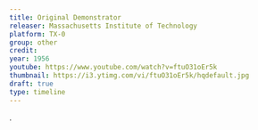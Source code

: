 ```yaml
---
title: Original Demonstrator
releaser: Massachusetts Institute of Technology
platform: TX-0
group: other
credit:
year: 1956
youtube: https://www.youtube.com/watch?v=ftuO31oEr5k
thumbnail: https://i3.ytimg.com/vi/ftuO31oEr5k/hqdefault.jpg
draft: true
type: timeline
---
```



.